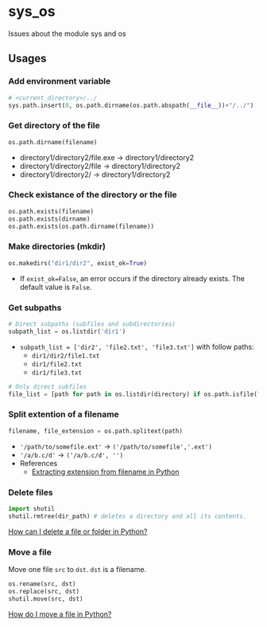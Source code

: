 # sys_os
Issues about the module sys and os

## Usages
### Add environment variable
```python
# <current_directory>/../
sys.path.insert(0, os.path.dirname(os.path.abspath(__file__))+"/../")
```
### Get directory of the file
```python
os.path.dirname(filename)
```
* directory1/directory2/file.exe -> directory1/directory2    
* directory1/directory2/file -> directory1/directory2    
* directory1/directory2/ -> directory1/directory2    
### Check existance of the directory or the file
```python
os.path.exists(filename)
os.path.exists(dirname)
os.path.exists(os.path.dirname(filename))
```
### Make directories (mkdir)
```python
os.makedirs("dir1/dir2", exist_ok=True)
```
* If `exist_ok=False`, an error occurs if the directory already exists. The default value is `False`.
### Get subpaths
```python
# Direct subpaths (subfiles and subdirectories)
subpath_list = os.listdir('dir1')
```
* `subpath_list = ['dir2', 'file2.txt', 'file3.txt']` with follow paths:
    * `dir1/dir2/file1.txt`
    * `dir1/file2.txt`
    * `dir1/file3.txt`
```python
# Only direct subfiles 
file_list = [path for path in os.listdir(directory) if os.path.isfile(f"{directory}/{path}")]
```
### Split extention of a filename
```python
filename, file_extension = os.path.splitext(path)
```
* `'/path/to/somefile.ext'` -> `('/path/to/somefile','.ext')`
* `'/a/b.c/d'` -> `('/a/b.c/d', '')`
* References
    * [Extracting extension from filename in Python](https://stackoverflow.com/questions/541390/extracting-extension-from-filename-in-python)
### Delete files
```python
import shutil
shutil.rmtree(dir_path) # deletes a directory and all its contents.
```
[How can I delete a file or folder in Python?](https://stackoverflow.com/questions/6996603/how-can-i-delete-a-file-or-folder-in-python)
### Move a file
Move one file `src` to `dst`. `dst` is a filename.
```python
os.rename(src, dst)
os.replace(src, dst)
shutil.move(src, dst)
```
[How do I move a file in Python?](https://stackoverflow.com/questions/8858008/how-do-i-move-a-file-in-python)